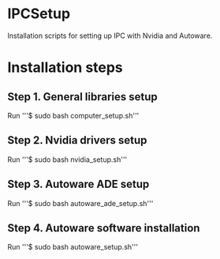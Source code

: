 # IPCSetup
Installation scripts for setting up IPC with Nvidia and Autoware.
# Installation steps

## Step 1. General libraries setup
Run '''$ sudo bash computer_setup.sh'''

## Step 2. Nvidia drivers setup
Run '''$ sudo bash nvidia_setup.sh'''

## Step 3. Autoware ADE setup
Run '''$ sudo bash autoware_ade_setup.sh'''

## Step 4. Autoware software installation
Run '''$ sudo bash autoware_setup.sh'''
